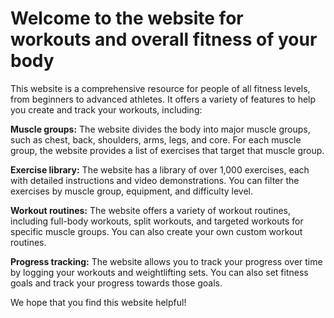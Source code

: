 # Welcome to the website for workouts and overall fitness of your body

This website is a comprehensive resource for people of all fitness levels, from beginners to advanced athletes. It offers a variety of features to help you create and track your workouts, including:

**Muscle groups:** The website divides the body into major muscle groups, such as chest, back, shoulders, arms, legs, and core. For each muscle group, the website provides a list of exercises that target that muscle group.

**Exercise library:** The website has a library of over 1,000 exercises, each with detailed instructions and video demonstrations. You can filter the exercises by muscle group, equipment, and difficulty level.

**Workout routines:** The website offers a variety of workout routines, including full-body workouts, split workouts, and targeted workouts for specific muscle groups. You can also create your own custom workout routines.

**Progress tracking:** The website allows you to track your progress over time by logging your workouts and weightlifting sets. You can also set fitness goals and track your progress towards those goals.

We hope that you find this website helpful!
